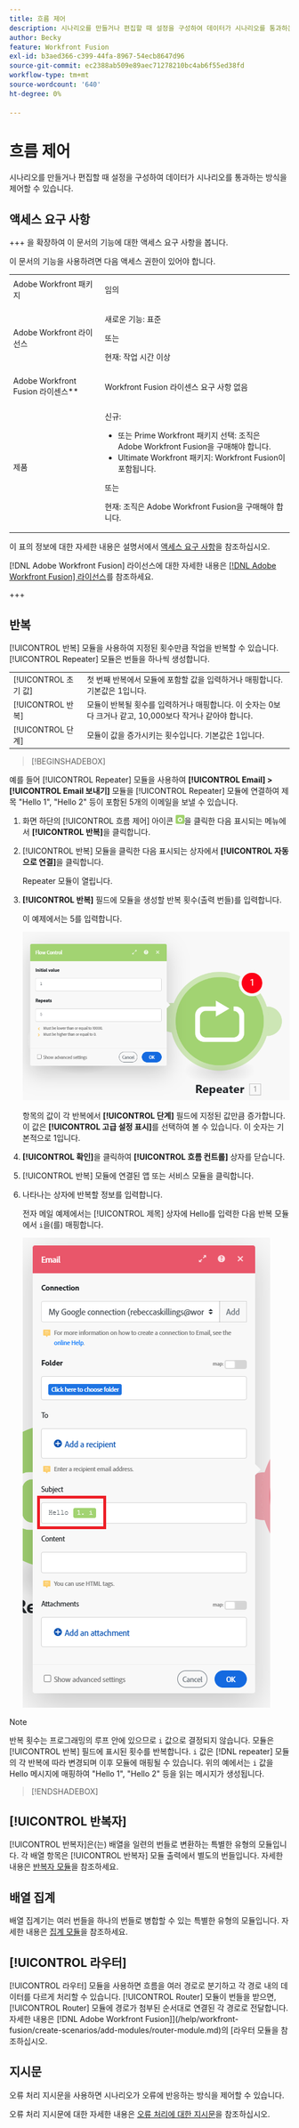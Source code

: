 ```yaml
---
title: 흐름 제어
description: 시나리오를 만들거나 편집할 때 설정을 구성하여 데이터가 시나리오를 통과하는 방식을 제어할 수 있습니다.
author: Becky
feature: Workfront Fusion
exl-id: b3aed366-c399-44fa-8967-54ecb8647d96
source-git-commit: ec2388ab509e89aec71278210bc4ab6f55ed38fd
workflow-type: tm+mt
source-wordcount: '640'
ht-degree: 0%

---
```


# 흐름 제어

시나리오를 만들거나 편집할 때 설정을 구성하여 데이터가 시나리오를 통과하는 방식을 제어할 수 있습니다.

## 액세스 요구 사항

+++ 을 확장하여 이 문서의 기능에 대한 액세스 요구 사항을 봅니다.

이 문서의 기능을 사용하려면 다음 액세스 권한이 있어야 합니다.

<table style="table-layout:auto">
 <col> 
 <col> 
 <tbody> 
  <tr> 
   <td role="rowheader">Adobe Workfront 패키지</td> 
   <td> <p>임의</p> </td> 
  </tr> 
  <tr data-mc-conditions=""> 
   <td role="rowheader">Adobe Workfront 라이선스</td> 
   <td> <p>새로운 기능: 표준</p><p>또는</p><p>현재: 작업 시간 이상</p> </td> 
  </tr> 
  <tr> 
   <td role="rowheader">Adobe Workfront Fusion 라이센스**</td> 
   <td>
   <p>Workfront Fusion 라이센스 요구 사항 없음</p>
   </td> 
  </tr> 
  <tr> 
   <td role="rowheader">제품</td> 
   <td>
   <p>신규:</p> <ul><li>또는 Prime Workfront 패키지 선택: 조직은 Adobe Workfront Fusion을 구매해야 합니다.</li><li>Ultimate Workfront 패키지: Workfront Fusion이 포함됩니다.</li></ul>
   <p>또는</p>
   <p>현재: 조직은 Adobe Workfront Fusion을 구매해야 합니다.</p>
   </td> 
  </tr>
 </tbody> 
</table>

이 표의 정보에 대한 자세한 내용은 설명서에서 [액세스 요구 사항](/help/workfront-fusion/references/licenses-and-roles/access-level-requirements-in-documentation.md)을 참조하십시오.

[!DNL Adobe Workfront Fusion] 라이선스에 대한 자세한 내용은 [[!DNL Adobe Workfront Fusion] 라이선스](/help/workfront-fusion/set-up-and-manage-workfront-fusion/licensing-operations-overview/license-automation-vs-integration.md)를 참조하세요.

+++

## 반복

[!UICONTROL 반복] 모듈을 사용하여 지정된 횟수만큼 작업을 반복할 수 있습니다. [!UICONTROL Repeater] 모듈은 번들을 하나씩 생성합니다.


<table>
    <tr>
        <td>[!UICONTROL 초기 값]</td>
        <td>첫 번째 반복에서 모듈에 포함할 값을 입력하거나 매핑합니다. 기본값은 1입니다.</td>
    </tr>
    <tr>
        <td>[!UICONTROL 반복]</td>
        <td>모듈이 반복될 횟수를 입력하거나 매핑합니다. 이 숫자는 0보다 크거나 같고, 10,000보다 작거나 같아야 합니다.</td>
    </tr>
    <tr>
        <td>[!UICONTROL 단계]</td>
        <td>모듈이 값을 증가시키는 횟수입니다. 기본값은 1입니다.</td>
    </tr>
</table>

>[!BEGINSHADEBOX]

예를 들어 [!UICONTROL Repeater] 모듈을 사용하여 **[!UICONTROL Email] >[!UICONTROL Email 보내기]** 모듈을 [!UICONTROL Repeater] 모듈에 연결하여 제목 &quot;Hello 1&quot;, &quot;Hello 2&quot; 등이 포함된 5개의 이메일을 보낼 수 있습니다.

1. 화면 하단의 [!UICONTROL 흐름 제어] 아이콘 ![흐름 제어 아이콘](/help/workfront-fusion/references/apps-and-modules/assets/flow-control-icon.gif)을 클릭한 다음 표시되는 메뉴에서 **[!UICONTROL 반복]**&#x200B;을 클릭합니다.
1. [!UICONTROL 반복] 모듈을 클릭한 다음 표시되는 상자에서 **[!UICONTROL 자동으로 연결]**&#x200B;을 클릭합니다.

   Repeater 모듈이 열립니다.

1. **[!UICONTROL 반복]** 필드에 모듈을 생성할 반복 횟수(출력 번들)를 입력합니다.

   이 예제에서는 5를 입력합니다.

   ![반복](/help/workfront-fusion/references/apps-and-modules/assets/repeater-2-350x207.png)

   항목의 값이 각 반복에서 **[!UICONTROL 단계]** 필드에 지정된 값만큼 증가합니다. 이 값은 **[!UICONTROL 고급 설정 표시]**&#x200B;를 선택하여 볼 수 있습니다. 이 숫자는 기본적으로 1입니다.

1. **[!UICONTROL 확인]**&#x200B;을 클릭하여 **[!UICONTROL 흐름 컨트롤]** 상자를 닫습니다.

1. [!UICONTROL 반복] 모듈에 연결된 앱 또는 서비스 모듈을 클릭합니다.
1. 나타나는 상자에 반복할 정보를 입력합니다.

   전자 메일 예제에서는 [!UICONTROL 제목] 상자에 Hello를 입력한 다음 반복 모듈에서 `i`을(를) 매핑합니다.

   ![반복](/help/workfront-fusion/references/apps-and-modules/assets/repeater-3-350x207.png)



>[!NOTE]
>
>반복 횟수는 프로그래밍의 루프 안에 있으므로 `i` 값으로 결정되지 않습니다. 모듈은 [!UICONTROL 반복] 필드에 표시된 횟수를 반복합니다. `i` 값은 [!DNL repeater] 모듈의 각 반복에 따라 변경되며 이후 모듈에 매핑될 수 있습니다. 위의 예에서는 `i` 값을 Hello 메시지에 매핑하여 &quot;Hello 1&quot;, &quot;Hello 2&quot; 등을 읽는 메시지가 생성됩니다.

>[!ENDSHADEBOX]

## [!UICONTROL 반복자]

[!UICONTROL 반복자]은(는) 배열을 일련의 번들로 변환하는 특별한 유형의 모듈입니다. 각 배열 항목은 [!UICONTROL 반복자] 모듈 출력에서 별도의 번들입니다. 자세한 내용은 [반복자 모듈](/help/workfront-fusion/references/modules/iterator-module.md)을 참조하세요.

## 배열 집계

배열 집계기는 여러 번들을 하나의 번들로 병합할 수 있는 특별한 유형의 모듈입니다. 자세한 내용은 [집계 모듈](/help/workfront-fusion/references/modules/aggregator-module.md)을 참조하세요.

## [!UICONTROL 라우터]

[!UICONTROL 라우터] 모듈을 사용하면 흐름을 여러 경로로 분기하고 각 경로 내의 데이터를 다르게 처리할 수 있습니다. [!UICONTROL Router] 모듈이 번들을 받으면, [!UICONTROL Router] 모듈에 경로가 첨부된 순서대로 연결된 각 경로로 전달합니다. 자세한 내용은  [!DNL Adobe Workfront Fusion]](/help/workfront-fusion/create-scenarios/add-modules/router-module.md)의 [라우터 모듈을 참조하십시오.

## 지시문

오류 처리 지시문을 사용하면 시나리오가 오류에 반응하는 방식을 제어할 수 있습니다.

오류 처리 지시문에 대한 자세한 내용은 [오류 처리에 대한 지시문](/help/workfront-fusion/references/errors/directives-for-error-handling.md)을 참조하십시오.

